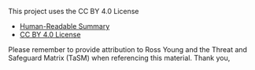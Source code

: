 This project uses the CC BY 4.0 License
* [Human-Readable Summary](https://creativecommons.org/licenses/by/4.0/)
* [CC BY 4.0 License](https://creativecommons.org/licenses/by/4.0/legalcode)

Please remember to provide attribution to Ross Young and the Threat and Safeguard Matrix (TaSM) when referencing this material.
Thank you,
